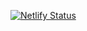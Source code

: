 [![Netlify Status](https://api.netlify.com/api/v1/badges/114b61bd-df68-4a29-b0fe-7478317be232/deploy-status)](https://app.netlify.com/sites/oboukary/deploys)
